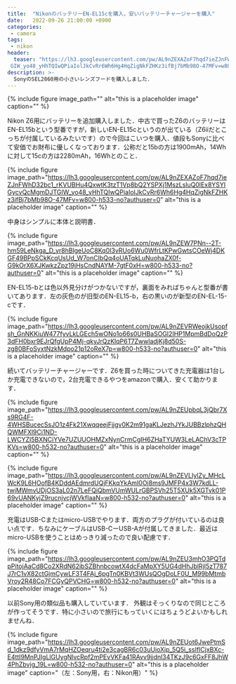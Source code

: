 ```yaml
---
title:  "NikonのバッテリーEN-EL15cを購入，安いバッテリーチャージャーを購入"
date:   2022-09-26 21:00:00 +0900
categories: 
 - camera
tags:
 - nikon
header:
  teaser: "https://lh3.googleusercontent.com/pw/AL9nZEXAZoF7hqd7ieZJnFWhD32bc1_rKVUBHu4QxwtK3tzT1Vp8bQ2YSPXj1MszLsluQ0lEx8YSYIGycvQcMgmDJT\
 GIW_yo48_yHhTQIwQPiaIolJkCvRr6Wh6Hg4HqZigNkFZHKz3ifBj7bMb98O-47MFv=w800-h533-no?authuser=0"
description: >-
  SonyのSEL2860用の小さいレンズフードを購入しました．
---
```


{% include figure image_path="" alt="this is a placeholder image" caption="" %}


Nikon Z6用にバッテリーを追加購入しました．中古で買ったZ6のバッテリーはEN-EL15bという型番ですが，新しいEN-EL15cというのが出ている（Z6iiだとこっちが付属しているみたいです）ので今回はこいつを購入．値段もSonyに比べて安価でお財布に優しくなっております．公称だと15bの方は1900mAh，14Whに対して15cの方は2280mAh，16Whとのこと．

{% include figure image_path="https://lh3.googleusercontent.com/pw/AL9nZEXAZoF7hqd7ieZJnFWhD32bc1_rKVUBHu4QxwtK3tzT1Vp8bQ2YSPXj1MszLsluQ0lEx8YSYIGycvQcMgmDJTGIW_yo48_yHhTQIwQPiaIolJkCvRr6Wh6Hg4HqZigNkFZHKz3ifBj7bMb98O-47MFv=w800-h533-no?authuser=0" alt="this is a placeholder image" caption="" %}


中身はシンプルに本体と説明書．

{% include figure image_path="https://lh3.googleusercontent.com/pw/AL9nZEW7PNn--2T-hm59LeNkga_D_yr8hBlgeUoC8Kq0I3vRUo6Wu0WfrLtKPwGwtsCOeWj4DKGF49BPpSCkKcqUsUd_W7onCIbQq4oUATqkLuNuohaZX0f-G9kOrX6XJKwkzZpz19jHsCndNAYM-7gtF0xH=w800-h533-no?authuser=0" alt="this is a placeholder image" caption="" %}


EN-EL15-bとは色以外見分けがつかないですが，裏面をみればちゃんと型番が書いてあります．左の灰色のが旧型のEN-EL15-b，右の黒いのが新型のEN-EL-15-cです．

 {% include figure image_path="https://lh3.googleusercontent.com/pw/AL9nZEVRWeojkUsopfsh_GnNKKiuW477fyvLkLGEch5wONo1o66s0UHBaSOGl2IHP1MpmBdDoQzP3dFH0bxr9EJrQfgUpP4Mj-qkyJrQzKlqP6T7ZwwladjKj8d50S-zg80BFoSyxtNzkMdpo21p12oReX7p=w800-h533-no?authuser=0" alt="this is a placeholder image" caption="" %}


続いてバッテリーチャージャーです．Z6を買った時についてきた充電器は1台しか充電できないので，2台充電できるやつをamazonで購入．安くて助かります．

{% include figure image_path="https://lh3.googleusercontent.com/pw/AL9nZEUpbqL3jQbr7Xs9RG4F-4WHSBucecSsJO1z4Fk21XwqqeejFjjgv0K2m91gaKLJezhJYkJUBBzlphzQHQWMFXl9Ci1ND-LWCYZI5BXNCiYVe7UZUUOHMZxNynCrmCgIH6ZHaTYUW3LeLAChV3cTPKVs=w800-h532-no?authuser=0" alt="this is a placeholder image" caption="" %}

{% include figure image_path="https://lh3.googleusercontent.com/pw/AL9nZEVLIylZy_MHcLWcK9L6HOofB4KDddAEdmrdUQjFKkqYkAmI0Oi8ms9JMFP4x3W7kdLL-twjMWmvUDjOS3aL02n7LeFQiQbmVUmWULrGBPSVh25T5XUk5XGTvk01P69vUANKyjZ9rucnjvcjWVkfIaaN=w800-h532-no?authuser=0" alt="this is a placeholder image" caption="" %}


充電はUSB-Cまたはmicro-USBでやります．両方のプラグが付いているのは良い点です．ちなみにケーブルはUSB-CーUSB-Aが付属してきました．最近はmicro-USBを使うことはめっきり減ったので良い配慮です．

{% include figure image_path="https://lh3.googleusercontent.com/pw/AL9nZEU3mhO3PQTdpPitojAaCd8Co2XRdN62ibSZBhnbcowtX4dcFaMpXY5UG4dHhJblRjI5zT787J7rC1vX82ctGjmCywLF3T4FAj_6pgTn0KBVt3WUsQOgDoLF0U_M99bMtmbVroy2R48Co7FCGyQPVCHG=w800-h532-no?authuser=0" alt="this is a placeholder image" caption="" %}


以前Sony用の類似品も購入していています． 外観はそっくりなので同じところが作ってそうです．特に小さいので旅行にもっていくにはちょうどよいかもしれませんね．

{% include figure image_path="https://lh3.googleusercontent.com/pw/AL9nZEUot6JwePtmSd_1dkz9dfyVmA7rMqHZOeqru4ti2e3cagBR6c03uUioXjp_5Q5i_ssIfICjxBXc-E4ttI9MnPJIgLlGUygNlvcRpf2mPEvVKFa41RAvv9jjdnl34TKzJ9c6GxFF8JhW4PhZbvjg_19L=w800-h532-no?authuser=0" alt="this is a placeholder image" caption="（左：Sony用，右：Nikon用）" %}








